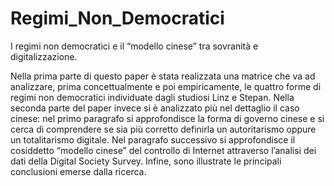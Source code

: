 # Regimi_Non_Democratici
I regimi non democratici e il “modello cinese” tra sovranità e digitalizzazione.

Nella prima parte di questo paper è stata realizzata una matrice che va ad analizzare, prima concettualmente e poi empiricamente, le quattro forme di regimi non democratici individuate dagli studiosi Linz e Stepan.
Nella seconda parte del paper invece si è analizzato più nel dettaglio il caso cinese: nel primo paragrafo si approfondisce la forma di governo cinese e si cerca di comprendere se sia più corretto definirla un autoritarismo oppure un totalitarismo digitale. Nel paragrafo successivo si approfondisce il cosiddetto “modello cinese” del controllo di Internet attraverso l’analisi dei dati della Digital Society Survey. Infine, sono illustrate le principali conclusioni emerse dalla ricerca.

